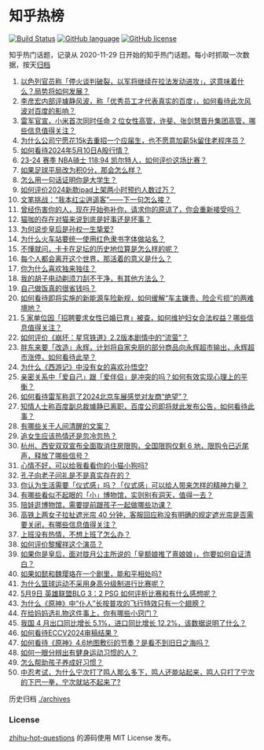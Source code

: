 # 知乎热榜
[![Build Status](https://github.com/ToWeLong/zhihu-hot-questions/workflows/CI/badge.svg)](https://github.com/ToWeLong/zhihu-hot-questions/actions)
[![GitHub language](https://img.shields.io/badge/language-golang-orange.svg)](https://golang.org/)
[![GitHub license](https://img.shields.io/github/license/ToWeLong/zhihu-hot-questions)](https://github.com/ToWeLong/zhihu-hot-questions/blob/main/LICENSE)

知乎热门话题，记录从 2020-11-29 日开始的知乎热门话题。每小时抓取一次数据，按天[归档](./archives)

<!-- BEGIN -->

1. [以色列官员称「停火谈判破裂，以军将继续在拉法发动进攻」，这意味着什么？局势将如何发展？](https://www.zhihu.com/question/655536394)
1. [李彦宏内部评璩静风波，称「优秀员工才代表真实的百度」，如何看待此次风波对百度的影响？](https://www.zhihu.com/question/655540460)
1. [雷军官宣，小米首次同时任命 2 位女性高管，许斐、张剑慧晋升集团高管，哪些信息值得关注？](https://www.zhihu.com/question/655381875)
1. [为什么公司宁愿花15k去重招一个应届生，也不愿意加薪5k留住老程序员？](https://www.zhihu.com/question/648910843)
1. [如何看待2024年5月10日A股行情？](https://www.zhihu.com/question/655425984)
1. [23-24 赛季 NBA骑士 118:94 凯尔特人，如何评价这场比赛？](https://www.zhihu.com/question/655528229)
1. [如果足球平局改为积0分，那会怎么样？](https://www.zhihu.com/question/654942956)
1. [怎么用一句话证明你是大学生？](https://www.zhihu.com/question/655208109)
1. [如何评价2024新款ipad上架两小时预约人数过万？](https://www.zhihu.com/question/655343893)
1. [文笔挑战：“我本红尘逍遥客”——下一句怎么接？](https://www.zhihu.com/question/655190982)
1. [曾经伤害你的人，现在开始弥补你，请求你的原谅了，你会重新接受吗？](https://www.zhihu.com/question/655343848)
1. [猫咖的存在对猫来说到底是好事还是坏事？](https://www.zhihu.com/question/654752854)
1. [为何说步皇后是孙权一生挚爱?](https://www.zhihu.com/question/653416512)
1. [为什么火车站要统一使用红色隶书字体做站名？](https://www.zhihu.com/question/651933772)
1. [不懂就问，卡卡在足坛的历史地位算是怎么样的呢？](https://www.zhihu.com/question/456523732)
1. [每个人都会离开这个世界，那活着的意义是什么？](https://www.zhihu.com/question/655498158)
1. [你为什么喜欢独来独往？](https://www.zhihu.com/question/654171505)
1. [我的胡子电动剃须刀刮不干净，有其他方法么？](https://www.zhihu.com/question/21928839)
1. [自己做饭真的很省钱吗？](https://www.zhihu.com/question/649593380)
1. [如何看待即将实施的新能源车险新规，如何缓解“车主嫌贵、险企亏损”的两难境地？](https://www.zhihu.com/question/655479421)
1. [5 家单位因「招聘要求女性已婚已育」被查，如何维护妇女合法权益？哪些信息值得关注？](https://www.zhihu.com/question/655450619)
1. [如何评价《崩坏：星穹铁道》2.2版本剧情中的“流萤”？](https://www.zhihu.com/question/655316594)
1. [胖东来要「改造」永辉，计划将自家央厨的部分商品向永辉超市输出，永辉超市涨停，如何看待此举？](https://www.zhihu.com/question/655430404)
1. [为什么《西游记》中没有女的喜欢孙悟空?](https://www.zhihu.com/question/569137722)
1. [亲密关系中「爱自己」跟「爱伴侣」是冲突的吗？如何有效实现心理上的平衡？](https://www.zhihu.com/question/655377101)
1. [如何看待雷军称逛了2024北京车展感觉对友商“绝望”？](https://www.zhihu.com/question/655216484)
1. [知情人士称百度副总裁璩静已离职，百度公司即将就此发布公告，如何看待此事？](https://www.zhihu.com/question/655491664)
1. [有哪些关于人间清醒的文案？](https://www.zhihu.com/question/655320072)
1. [追女生应该热情还是忽冷忽热？](https://www.zhihu.com/question/653010242)
1. [杭州、西安双双宣布全面取消住房限购，全国限购仅剩 6 地，限购令已近尾声，释放了哪些信号？](https://www.zhihu.com/question/655459201)
1. [心情不好，可以给我看看你的小猫小狗吗?](https://www.zhihu.com/question/650091035)
1. [孔子向老子问礼是不是真实存在的？](https://www.zhihu.com/question/655503027)
1. [你认为生活需要「仪式感」吗？「仪式感」可以给人带来怎样的精神力量？](https://www.zhihu.com/question/655377087)
1. [有哪些看似不起眼的「小」博物馆，实则别有洞天，值得一去？](https://www.zhihu.com/question/655376701)
1. [陪娃逛博物馆，需要提前跟孩子一起做哪些功课？](https://www.zhihu.com/question/655376484)
1. [高铁上两女子拉扯遮光帘 40 分钟，客服回应称没有明确的规定遮光帘是否需要关闭，有哪些信息值得关注？](https://www.zhihu.com/question/655149233)
1. [上班没有热情，不想上班了怎么办？](https://www.zhihu.com/question/655210475)
1. [如何评价黎耀祥这个演员？](https://www.zhihu.com/question/28136068)
1. [如果你是皇后，面对胧月公主所说的「皇额娘推了熹娘娘」，你要如何自证清白？](https://www.zhihu.com/question/566861486)
1. [如果如懿和魏璎珞在一个剧里，能和平相处吗?](https://www.zhihu.com/question/538837423)
1. [为什么篮球运动不采用身高分级制进行比赛呢？](https://www.zhihu.com/question/642128349)
1. [5月9日 英雄联盟BLG 3：2 PSG 如何评析比赛和有什么感想呢？](https://www.zhihu.com/question/655492810)
1. [为什么《原神》中“仆人”长按普攻的飞行特效只有一个翅膀？](https://www.zhihu.com/question/654515471)
1. [在给妈妈选礼物这件事上，你有哪些小窍门？](https://www.zhihu.com/question/654610242)
1. [我国 4 月出口同比增长 5.1%，进口同比增长 12.2%，该数据说明了什么？](https://www.zhihu.com/question/655439418)
1. [如何看待ECCV2024审稿结果？](https://www.zhihu.com/question/642095706)
1. [如何看待《原神》4.6地图敷衍的节奏？是看不到旧日之海吗？](https://www.zhihu.com/question/655395548)
1. [如何一眼分辨出有健身运动习惯的人？](https://www.zhihu.com/question/633237461)
1. [怎么帮助孩子养成好习惯？](https://www.zhihu.com/question/655386687)
1. [中忍考试，为什么宁次打了鸣人那么多下，鸣人还能站起来，鸣人只打了宁次的下巴一拳，宁次就站不起来了?](https://www.zhihu.com/question/458394330)

<!-- END -->

历史归档 [./archives](./archives)


### License
[zhihu-hot-questions](https://github.com/towelong/zhihu-hot-questions) 的源码使用 MIT License 发布。